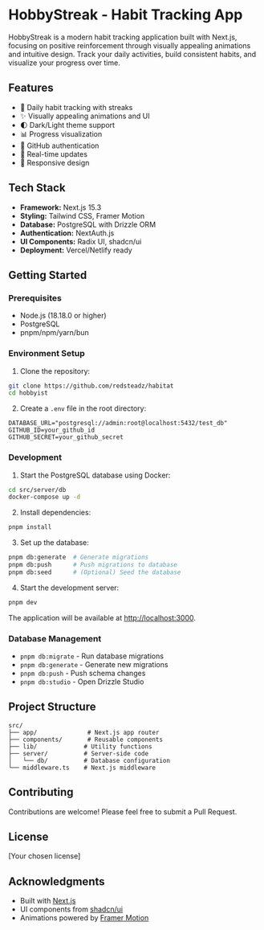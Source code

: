 # HobbyStreak - Habit Tracking App

HobbyStreak is a modern habit tracking application built with Next.js, focusing on positive reinforcement through visually appealing animations and intuitive design. Track your daily activities, build consistent habits, and visualize your progress over time.

## Features

- 🎯 Daily habit tracking with streaks
- ✨ Visually appealing animations and UI
- 🌓 Dark/Light theme support
- 📊 Progress visualization
- 🔐 GitHub authentication
- 🚀 Real-time updates
- 📱 Responsive design

## Tech Stack

- **Framework:** Next.js 15.3
- **Styling:** Tailwind CSS, Framer Motion
- **Database:** PostgreSQL with Drizzle ORM
- **Authentication:** NextAuth.js
- **UI Components:** Radix UI, shadcn/ui
- **Deployment:** Vercel/Netlify ready

## Getting Started

### Prerequisites

- Node.js (18.18.0 or higher)
- PostgreSQL
- pnpm/npm/yarn/bun

### Environment Setup

1. Clone the repository:

```bash
git clone https://github.com/redsteadz/habitat
cd hobbyist
```

2. Create a `.env` file in the root directory:

```env
DATABASE_URL="postgresql://admin:root@localhost:5432/test_db"
GITHUB_ID=your_github_id
GITHUB_SECRET=your_github_secret
```

### Development

1. Start the PostgreSQL database using Docker:

```bash
cd src/server/db
docker-compose up -d
```

2. Install dependencies:

```bash
pnpm install
```

3. Set up the database:

```bash
pnpm db:generate  # Generate migrations
pnpm db:push      # Push migrations to database
pnpm db:seed      # (Optional) Seed the database
```

4. Start the development server:

```bash
pnpm dev
```

The application will be available at [http://localhost:3000](http://localhost:3000).

### Database Management

- `pnpm db:migrate` - Run database migrations
- `pnpm db:generate` - Generate new migrations
- `pnpm db:push` - Push schema changes
- `pnpm db:studio` - Open Drizzle Studio

## Project Structure

```
src/
├── app/              # Next.js app router
├── components/       # Reusable components
├── lib/             # Utility functions
├── server/          # Server-side code
│   └── db/          # Database configuration
└── middleware.ts    # Next.js middleware
```

## Contributing

Contributions are welcome! Please feel free to submit a Pull Request.

## License

[Your chosen license]

## Acknowledgments

- Built with [Next.js](https://nextjs.org/)
- UI components from [shadcn/ui](https://ui.shadcn.com/)
- Animations powered by [Framer Motion](https://www.framer.com/motion/)
